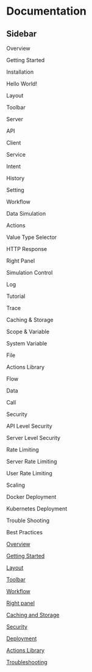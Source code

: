# Documentation

## Sidebar

Overview

Getting Started

Installation

Hello World!

Layout

Toolbar

Server

API

Client

Service

Intent

History

Setting

Workflow

Data Simulation

Actions

Value Type Selector

HTTP Response

Right Panel

Simulation Control

Log

Tutorial

Trace

Caching & Storage

Scope & Variable

System Variable

File

Actions Library

Flow

Data

Call

Security

API Level Security

Server Level Security

Rate Limiting

Server Rate Limiting

User Rate Limiting

Scaling

Docker Deployment

Kubernetes Deployment

Trouble Shooting

Best Practices

[Overview](Overview)

[Getting Started](Getting%20Started)

[Layout](Layout)

[Toolbar](Toolbar)

[Workflow](Workflow)

[Right panel](Right%20panel)

[Caching and Storage](Caching%20and%20Storage)

[Security](Security)

[Deployment](Deployment)

[Actions Library](Actions%20Library)

[Troubleshooting](Troubleshooting)